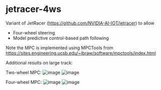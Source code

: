 # jetracer-4ws

Variant of JetRacer (https://github.com/NVIDIA-AI-IOT/jetracer) to allow
- Four-wheel steering
- Model predictive control-based path following

Note the MPC is implemented using MPCTools from https://sites.engineering.ucsb.edu/~jbraw/software/mpctools/index.html

Additional results on large track: 

Two-wheel MPC:
![image](https://user-images.githubusercontent.com/22671945/224825231-783f14d4-c7fb-4925-8e12-97afda31b2be.png)
![image](https://user-images.githubusercontent.com/22671945/224825522-34ed19f3-04e1-4209-93c2-7d456e4b4a65.png)

Four-wheel MPC:
![image](https://user-images.githubusercontent.com/22671945/224825306-c976750a-672a-4a47-bab4-1d825e0a1770.png)
![image](https://user-images.githubusercontent.com/22671945/224825607-55cdeffc-9b6d-4c97-9198-9b4730a765b4.png)


